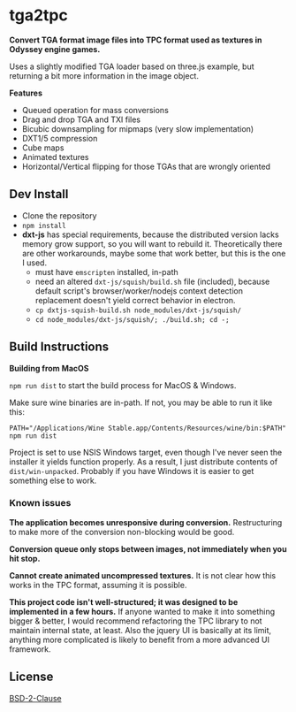 # tga2tpc

**Convert TGA format image files into TPC format used as textures in Odyssey engine games.**

Uses a slightly modified TGA loader based on three.js example, but returning a bit more information in the image object.

**Features**

* Queued operation for mass conversions
* Drag and drop TGA and TXI files
* Bicubic downsampling for mipmaps (very slow implementation)
* DXT1/5 compression
* Cube maps
* Animated textures
* Horizontal/Vertical flipping for those TGAs that are wrongly oriented


## Dev Install

* Clone the repository
* `npm install`
* **dxt-js** has special requirements, because the distributed version lacks memory grow support, so you will want to rebuild it. Theoretically there are other workarounds, maybe some that work better, but this is the one I used.
  * must have `emscripten` installed, in-path
  * need an altered `dxt-js/squish/build.sh` file (included), because default script's browser/worker/nodejs context detection replacement doesn't yield correct behavior in electron.
  * `cp dxtjs-squish-build.sh node_modules/dxt-js/squish/`
  * `cd node_modules/dxt-js/squish/; ./build.sh; cd -;`

## Build Instructions

**Building from MacOS**

`npm run dist` to start the build process for MacOS & Windows.

Make sure wine binaries are in-path. If not, you may be able to run it like this:

`PATH="/Applications/Wine Stable.app/Contents/Resources/wine/bin:$PATH" npm run dist`

Project is set to use NSIS Windows target, even though I've never seen the installer it yields function properly. As a result, I just distribute contents of `dist/win-unpacked`. Probably if you have Windows it is easier to get something else to work.


### Known issues

**The application becomes unresponsive during conversion.** Restructuring to make more of the conversion non-blocking would be good.

**Conversion queue only stops between images, not immediately when you hit stop.**

**Cannot create animated uncompressed textures.** It is not clear how this works in the TPC format, assuming it is possible.

**This project code isn't well-structured; it was designed to be implemented in a few hours.**
If anyone wanted to make it into something bigger & better, I would recommend refactoring the TPC library to not maintain internal state, at least. Also the jquery UI is basically at its limit, anything more complicated is likely to benefit from a more advanced UI framework.


## License

[BSD-2-Clause](LICENSE)
